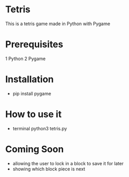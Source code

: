 # Tetris
This is a tetris game made in Python with Pygame

# Prerequisites
1 Python
2 Pygame

# Installation
* pip install pygame

# How to use it
* terminal
python3 tetris.py

# Coming Soon
* allowing the user to lock in a block to save it for later
* showing which block piece is next



